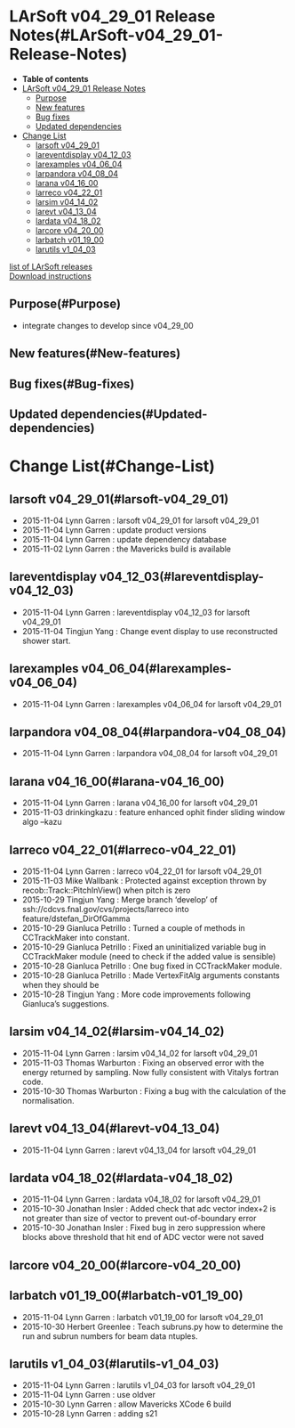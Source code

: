 LArSoft v04\_29\_01 Release Notes(#LArSoft-v04_29_01-Release-Notes)
======================================================================

-   **Table of contents**
-   [LArSoft v04\_29\_01 Release Notes](#LArSoft-v04_29_01-Release-Notes)
    -   [Purpose](#Purpose)
    -   [New features](#New-features)
    -   [Bug fixes](#Bug-fixes)
    -   [Updated dependencies](#Updated-dependencies)
-   [Change List](#Change-List)
    -   [larsoft v04\_29\_01](#larsoft-v04_29_01)
    -   [lareventdisplay v04\_12\_03](#lareventdisplay-v04_12_03)
    -   [larexamples v04\_06\_04](#larexamples-v04_06_04)
    -   [larpandora v04\_08\_04](#larpandora-v04_08_04)
    -   [larana v04\_16\_00](#larana-v04_16_00)
    -   [larreco v04\_22\_01](#larreco-v04_22_01)
    -   [larsim v04\_14\_02](#larsim-v04_14_02)
    -   [larevt v04\_13\_04](#larevt-v04_13_04)
    -   [lardata v04\_18\_02](#lardata-v04_18_02)
    -   [larcore v04\_20\_00](#larcore-v04_20_00)
    -   [larbatch v01\_19\_00](#larbatch-v01_19_00)
    -   [larutils v1\_04\_03](#larutils-v1_04_03)

[list of LArSoft releases](LArSoft_release_list)\
[Download instructions](http://scisoft.fnal.gov/scisoft/bundles/larsoft/v04_29_01/larsoft-v04_29_01.html)

Purpose(#Purpose)
--------------------

-   integrate changes to develop since v04\_29\_00

New features(#New-features)
------------------------------

Bug fixes(#Bug-fixes)
------------------------

Updated dependencies(#Updated-dependencies)
----------------------------------------------

Change List(#Change-List)
============================

larsoft v04\_29\_01(#larsoft-v04_29_01)
------------------------------------------

-   2015-11-04 Lynn Garren : larsoft v04\_29\_01 for larsoft v04\_29\_01
-   2015-11-04 Lynn Garren : update product versions
-   2015-11-04 Lynn Garren : update dependency database
-   2015-11-02 Lynn Garren : the Mavericks build is available

lareventdisplay v04\_12\_03(#lareventdisplay-v04_12_03)
----------------------------------------------------------

-   2015-11-04 Lynn Garren : lareventdisplay v04\_12\_03 for larsoft v04\_29\_01
-   2015-11-04 Tingjun Yang : Change event display to use reconstructed shower start.

larexamples v04\_06\_04(#larexamples-v04_06_04)
--------------------------------------------------

-   2015-11-04 Lynn Garren : larexamples v04\_06\_04 for larsoft v04\_29\_01

larpandora v04\_08\_04(#larpandora-v04_08_04)
------------------------------------------------

-   2015-11-04 Lynn Garren : larpandora v04\_08\_04 for larsoft v04\_29\_01

larana v04\_16\_00(#larana-v04_16_00)
----------------------------------------

-   2015-11-04 Lynn Garren : larana v04\_16\_00 for larsoft v04\_29\_01
-   2015-11-03 drinkingkazu : feature enhanced ophit finder sliding window algo –kazu

larreco v04\_22\_01(#larreco-v04_22_01)
------------------------------------------

-   2015-11-04 Lynn Garren : larreco v04\_22\_01 for larsoft v04\_29\_01
-   2015-11-03 Mike Wallbank : Protected against exception thrown by recob::Track::PitchInView() when pitch is zero
-   2015-10-29 Tingjun Yang : Merge branch ‘develop’ of ssh://cdcvs.fnal.gov/cvs/projects/larreco into feature/dstefan\_DirOfGamma
-   2015-10-29 Gianluca Petrillo : Turned a couple of methods in CCTrackMaker into constant.
-   2015-10-29 Gianluca Petrillo : Fixed an uninitialized variable bug in CCTrackMaker module (need to check if the added value is sensible)
-   2015-10-28 Gianluca Petrillo : One bug fixed in CCTrackMaker module.
-   2015-10-28 Gianluca Petrillo : Made VertexFitAlg arguments constants when they should be
-   2015-10-28 Tingjun Yang : More code improvements following Gianluca’s suggestions.

larsim v04\_14\_02(#larsim-v04_14_02)
----------------------------------------

-   2015-11-04 Lynn Garren : larsim v04\_14\_02 for larsoft v04\_29\_01
-   2015-11-03 Thomas Warburton : Fixing an observed error with the energy returned by sampling. Now fully consistent with Vitalys fortran code.
-   2015-10-30 Thomas Warburton : Fixing a bug with the calculation of the normalisation.

larevt v04\_13\_04(#larevt-v04_13_04)
----------------------------------------

-   2015-11-04 Lynn Garren : larevt v04\_13\_04 for larsoft v04\_29\_01

lardata v04\_18\_02(#lardata-v04_18_02)
------------------------------------------

-   2015-11-04 Lynn Garren : lardata v04\_18\_02 for larsoft v04\_29\_01
-   2015-10-30 Jonathan Insler : Added check that adc vector index+2 is not greater than size of vector to prevent out-of-boundary error
-   2015-10-30 Jonathan Insler : Fixed bug in zero suppression where blocks above threshold that hit end of ADC vector were not saved

larcore v04\_20\_00(#larcore-v04_20_00)
------------------------------------------

larbatch v01\_19\_00(#larbatch-v01_19_00)
--------------------------------------------

-   2015-11-04 Lynn Garren : larbatch v01\_19\_00 for larsoft v04\_29\_01
-   2015-10-30 Herbert Greenlee : Teach subruns.py how to determine the run and subrun numbers for beam data ntuples.

larutils v1\_04\_03(#larutils-v1_04_03)
------------------------------------------

-   2015-11-04 Lynn Garren : larutils v1\_04\_03 for larsoft v04\_29\_01
-   2015-11-04 Lynn Garren : use oldver
-   2015-10-30 Lynn Garren : allow Mavericks XCode 6 build
-   2015-10-28 Lynn Garren : adding s21
